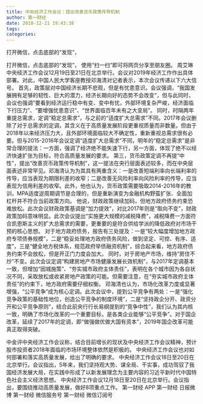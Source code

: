 ```yaml
---
title: 中央经济工作会议：提出改善货币政策传导机制
author: 第一财经
date: 2018-12-21 19:43:38
tags: 
categories: 
---
```

打开微信，点击底部的“发现”，
<!-- more -->
打开微信，点击底部的“发现”，
使用“扫一扫”即可将网页分享至朋友圈。
周艾琳
中央经济工作会议12月19日至21日在北京举行。会议对2019年经济工作作出具体部署。对此，中国人民大学客座教授邓海清对记者表示，本次会议传递以下六大信号。
首先，政策层对中国经济长期不悲观，但是有忧患意识。会议强调，“我国发展拥有足够的韧性、巨大的潜力，经济长期向好的态势不会改变”，但与此同时，会议也强调“要看到经济运行稳中有变、变中有忧，外部环境复杂严峻，经济面临下行压力”、“要增强忧患意识”、“世界面临百年未有之大变局”。
同时，时隔两年重提总需求，定调“稳定总需求”，与之前的“适度扩大总需求”不同。2017年会议删除了对于总需求的定调，其含义在于高质量发展阶段更重视质量而非数量。但由于2018年以来经济压力大，且外部环境面临较大不确定性，重新重视总需求很有必要。但与2015-2016年会议定调“适度扩大总需求”不同，明年的“稳定总需求”是非常合理的提法：一方面，强调了经济绝不能失速下行，另一方面，体现了绝不以经济快速扩张为目标，符合高质量发展的要求。
第三，货币政策定调不再提“中性”，提出“改善货币政策传导机制”，这一提法在央行层面表述较多，而在中央层面表述非常罕见。邓海清认为为其具有两重含义：一是改善短端利率向长端利率的传导，应当表现为期限利差的收窄；二是改善无风险利率向风险利率的传导，应当表现为信用利差的收窄。此外，他也认为，货币政策需要吸取2014-2016年的教训，MPA适度逆周期调节是合理的，但是重新演变为金融机构野蛮扩张、全面加杠杆并不符合当前政策方向。
他说，财政政策继续加码，但地方政府债务约束恐难放松。此次会议财政政策基调是“加力提效”，对比2017年则是“取向不变”，财政政策加码意味明显。此次会议提出“实施更大规模的减税降费”，减税降费一方面符合凯恩斯主义的扩大总需求的需要，更重要的是符合供给学派的降低政府对市场干预的核心思想。
对于地方政府债务，报告有三处提及：一是“较大幅度增加地方政府专项债券规模”，二是“稳妥处理地方政府债务风险，做到坚定、可控、有序、适度”，三是“健全地方税体系，规范政府举债融资机制”，综合起来看，地方政府债务约束不会放松，但是开正门力度会加大。
同时，对于房地产市场，维持“房住不炒”不变。此次会议定调“构建房地产市场健康发展长效机制”，与2017年定调基本一致，但增加“因城施策”、“夯实城市政府主体责任”，表明在各个城市因为各自状况不同，采取放松或收紧房地产政策的可能。但需要注意，在“夯实城市政府主体责任”的约束下，地方政府需要仔细权衡。
邓海清也认为，市场化改革力度或显著增强，“公平竞争”成为核心定调。此次会议中，提到公平竞争有两处：一是“强化竞争政策的基础性地位，创造公平竞争的制度环境”，二是“坚持政企分开、政资分开和公平竞争原则”，结合此前央行行长易纲提到的“竞争中性”，我们认为其内核一致，明确了市场化改革的一个重要目标，是各类企业能够“公平竞争”。对于国企改革，延续了2017年的定调，即“做强做优做大国有资本”，2019年国企改革可能真正取得突破。
 
 
中金评中央经济工作会议称，结合目前增长的现状及中央经济工作会议精神，预计股市投资者2018年面临的市场环境整体依然是积极的。
中央经济工作会议也对如何部署和落实高质量发展，给出了明确的要求。
中央经济工作会议18日至20日在北京举行。会议指出，5年来，我们坚持观大势、谋全局、干实事，成功驾驭了我国经济发展大局，在实践中形成了以新发展理念为主要内容的习近平新时代中国特色社会主义经济思想。
中央经济工作会议12月18日至20日在北京举行。会议指出，要围绕推动高质量发展，做好8项重点工作。
第一财经
APP
第一财经
日报微博
第一财经
微信服务号
第一财经
微信订阅号
